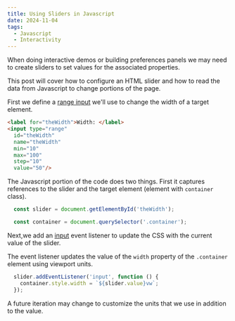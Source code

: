 ```yaml
---
title: Using Sliders in Javascript
date: 2024-11-04
tags:
  - Javascript
  - Interactivity
---
```


When doing interactive demos or building preferences panels we may need to create sliders to set values for the associated properties.

This post will cover how to configure an HTML slider and how to read the data from Javascript to change portions of the page.

First we define a [range input](https://developer.mozilla.org/en-US/docs/Web/HTML/Element/input/range) we'll use to change the width of a target element.

```html
<label for="theWidth">Width: </label>
<input type="range"
  id="theWidth"
  name="theWidth"
  min="10"
  max="100"
  step="10"
  value="50"/>
```

The Javascript portion of the code does two things. First it captures references to the slider and the target element (element with `container` class).

```js
  const slider = document.getElementById('theWidth');

  const container = document.querySelector('.container');
```

Next,we add an [input](https://developer.mozilla.org/en-US/docs/Web/API/Element/input_event) event listener to update the CSS with the current value of the slider.

The event listener updates the value of the `width` property of the `.container` element using viewport units.

```js
  slider.addEventListener('input', function () {
    container.style.width = `${slider.value}vw`;
  });
```

A future iteration may change to customize the units that we use in addition to the value.
